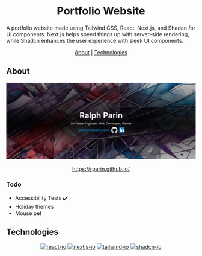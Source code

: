<div align="center">

# Portfolio Website

<div align="left">

A portfolio website made using Tailwind CSS, React, Next.js, and Shadcn for UI components. Next.js helps speed things up with server-side rendering, while Shadcn enhances the user experience with sleek UI components.

</div>

[About](#about) | [Technologies](#technologies)

</div>

## About

<div align="center">

<img max-height=350 alt="Banner image of website" src="https://raw.githubusercontent.com/rparin/rparin.github.io/main/Banner.png">

<a href="https://rparin.github.io/" > https://rparin.github.io/ </a>

</div>

### Todo

- Accessibility Tests ✔️
- Holiday themes
- Mouse pet

## Technologies

<div align="center">

[![react-io]][react-url]
[![nextjs-io]][nextjs-url]
[![tailwind-io]][tailwind-url]
[![shadcn-io]][shadcn-url]

</div>
<!-- MARKDOWN LINKS & IMAGES -->

[react-url]: https://react.dev/
[react-io]: https://img.shields.io/badge/react-%2320232a.svg?style=for-the-badge&logo=react&logoColor=%2361DAFB
[tailwind-url]: https://tailwindcss.com/
[tailwind-io]: https://img.shields.io/badge/tailwindcss-%2338B2AC.svg?style=for-the-badge&logo=tailwind-css&logoColor=white
[nextjs-url]: https://nextjs.org/
[nextjs-io]: https://img.shields.io/badge/Nextjs-000000.svg?style=for-the-badge&logo=nextdotjs
[shadcn-url]: https://ui.shadcn.com/
[Shadcn-io]: https://img.shields.io/badge/shadcn-000000.svg?style=for-the-badge&logo=shadcnui&logoColor=white

